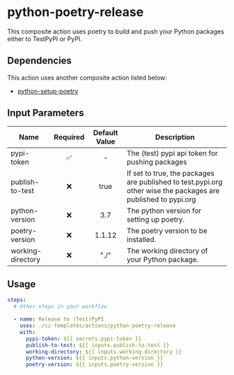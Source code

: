 # python-poetry-release

This composite action uses poetry to build and push your Python packages either to TestPyPI or PyPI.

## Dependencies

This action uses another composite action listed below:

* [python-setup-poetry](https://github.com/bakdata/ci-templates/tree/main/actions/python-setup-poetry)

## Input Parameters

| Name              | Required | Default Value | Description                                                                                                                        |
|-------------------|:--------:|:-------------:|------------------------------------------------------------------------------------------------------------------------------------|
| pypi-token        |    ✅     |       -       | The (test) pypi api token for pushing packages                                                                                     |
| publish-to-test   |    ❌     |     true      | If set to true, the packages are published to test.pypi.org other wise the packages are published to pypi.org                      |
| python-version    |    ❌     |      3.7      | The python version for setting up poetry.                                                                                          |
| poetry-version    |    ❌     |    1.1.12     | The poetry version to be installed.                                                                                                |
| working-directory |    ❌     |     "./"      | The working directory of your Python package.                                                                                      |

## Usage

```yaml
steps:
  # Other steps in your workflow

  - name: Release to (Test)PyPI
    uses: ./ci-templates/actions/python-poetry-release
    with:
      pypi-token: ${{ secrets.pypi-token }}
      publish-to-test: ${{ inputs.publish-to-test }}
      working-directory: ${{ inputs.working-directory }}
      python-version: ${{ inputs.python-version }}
      poetry-version: ${{ inputs.poetry-version }}
```
